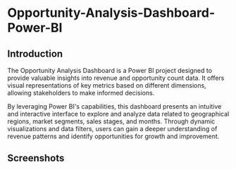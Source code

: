 # Opportunity-Analysis-Dashboard-Power-BI

## Introduction

The Opportunity Analysis Dashboard is a Power BI project designed to provide valuable insights into revenue and opportunity count data. It offers visual representations of key metrics based on different dimensions, allowing stakeholders to make informed decisions.

By leveraging Power BI's capabilities, this dashboard presents an intuitive and interactive interface to explore and analyze data related to geographical regions, market segments, sales stages, and months. Through dynamic visualizations and data filters, users can gain a deeper understanding of revenue patterns and identify opportunities for growth and improvement.

## Screenshots
